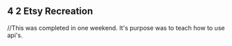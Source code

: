 ## 4 2 Etsy Recreation

//This was completed in one weekend. It's purpose was to teach how to use api's.
